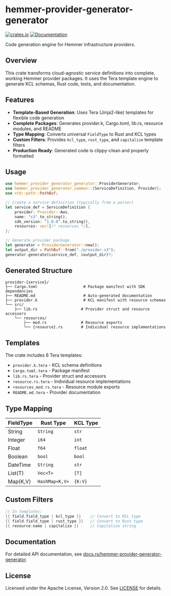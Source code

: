 # hemmer-provider-generator-generator

[![crates.io](https://img.shields.io/crates/v/hemmer-provider-generator-generator.svg)](https://crates.io/crates/hemmer-provider-generator-generator)
[![Documentation](https://docs.rs/hemmer-provider-generator-generator/badge.svg)](https://docs.rs/hemmer-provider-generator-generator)

Code generation engine for Hemmer infrastructure providers.

## Overview

This crate transforms cloud-agnostic service definitions into complete, working Hemmer provider packages. It uses the Tera template engine to generate KCL schemas, Rust code, tests, and documentation.

## Features

- **Template-Based Generation**: Uses Tera (Jinja2-like) templates for flexible code generation
- **Complete Packages**: Generates provider.k, Cargo.toml, lib.rs, resource modules, and README
- **Type Mapping**: Converts universal `FieldType` to Rust and KCL types
- **Custom Filters**: Provides `kcl_type`, `rust_type`, and `capitalize` template filters
- **Production Ready**: Generated code is clippy-clean and properly formatted

## Usage

```rust
use hemmer_provider_generator_generator::ProviderGenerator;
use hemmer_provider_generator_common::{ServiceDefinition, Provider};
use std::path::PathBuf;

// Create a service definition (typically from a parser)
let service_def = ServiceDefinition {
    provider: Provider::Aws,
    name: "s3".to_string(),
    sdk_version: "1.0.0".to_string(),
    resources: vec![/* resources */],
};

// Generate provider package
let generator = ProviderGenerator::new();
let output_dir = PathBuf::from("./provider-s3");
generator.generate(&service_def, &output_dir)?;
```

## Generated Structure

```
provider-{service}/
├── Cargo.toml                    # Package manifest with SDK dependencies
├── README.md                     # Auto-generated documentation
├── provider.k                    # KCL manifest with resource schemas
└── src/
    ├── lib.rs                   # Provider struct and resource accessors
    └── resources/
        ├── mod.rs               # Resource exports
        └── {resource}.rs        # Individual resource implementations
```

## Templates

The crate includes 6 Tera templates:

- `provider.k.tera` - KCL schema definitions
- `Cargo.toml.tera` - Package manifest
- `lib.rs.tera` - Provider struct and accessors
- `resource.rs.tera` - Individual resource implementations
- `resources_mod.rs.tera` - Resource module exports
- `README.md.tera` - Provider documentation

## Type Mapping

| FieldType | Rust Type | KCL Type |
|-----------|-----------|----------|
| String | `String` | `str` |
| Integer | `i64` | `int` |
| Float | `f64` | `float` |
| Boolean | `bool` | `bool` |
| DateTime | `String` | `str` |
| List(T) | `Vec<T>` | `[T]` |
| Map(K,V) | `HashMap<K,V>` | `{K:V}` |

## Custom Filters

```rust
// In templates:
{{ field.field_type | kcl_type }}    // Convert to KCL type
{{ field.field_type | rust_type }}   // Convert to Rust type
{{ resource.name | capitalize }}     // Capitalize string
```

## Documentation

For detailed API documentation, see [docs.rs/hemmer-provider-generator-generator](https://docs.rs/hemmer-provider-generator-generator).

## License

Licensed under the Apache License, Version 2.0. See [LICENSE](../../LICENSE) for details.
